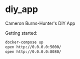 # diy_app
Cameron Burns-Hunter's DIY App

Getting started:
```bash
docker-compose up
open http://0.0.0.0:5000/
open http://0.0.0.0:8080/
```
